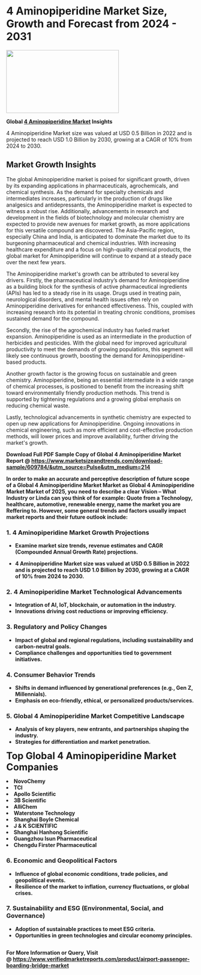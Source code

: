 <H1>4 Aminopiperidine Market Size, Growth and Forecast from 2024 - 2031</H1><img class="aligncenter size-medium wp-image-584254" src="https://thirdeyenews.in/wp-content/uploads/2024/09/Global-Market-Research-300x168.jpeg" alt="" width="300" height="168" /><p><strong>Global&nbsp;<a href="https://www.marketsizeandtrends.com/download-sample/609784/&amp;utm_source=Pulse&amp;utm_medium=214">4 Aminopiperidine Market</a> Insights</strong></p><p>4 Aminopiperidine Market size was valued at USD 0.5 Billion in 2022 and is projected to reach USD 1.0 Billion by 2030, growing at a CAGR of 10% from 2024 to 2030.</p><p><h2>Market Growth Insights</h2> <p>The global Aminopiperidine market is poised for significant growth, driven by its expanding applications in pharmaceuticals, agrochemicals, and chemical synthesis. As the demand for specialty chemicals and intermediates increases, particularly in the production of drugs like analgesics and antidepressants, the Aminopiperidine market is expected to witness a robust rise. Additionally, advancements in research and development in the fields of biotechnology and molecular chemistry are expected to provide new avenues for market growth, as more applications for this versatile compound are discovered. The Asia-Pacific region, especially China and India, is anticipated to dominate the market due to its burgeoning pharmaceutical and chemical industries. With increasing healthcare expenditure and a focus on high-quality chemical products, the global market for Aminopiperidine will continue to expand at a steady pace over the next few years.</p> <p><strong></strong></p> <p>The Aminopiperidine market's growth can be attributed to several key drivers. Firstly, the pharmaceutical industry’s demand for Aminopiperidine as a building block for the synthesis of active pharmaceutical ingredients (APIs) has led to a steady rise in its usage. Drugs used in treating pain, neurological disorders, and mental health issues often rely on Aminopiperidine derivatives for enhanced effectiveness. This, coupled with increasing research into its potential in treating chronic conditions, promises sustained demand for the compound.</p> <p>Secondly, the rise of the agrochemical industry has fueled market expansion. Aminopiperidine is used as an intermediate in the production of herbicides and pesticides. With the global need for improved agricultural productivity to meet the demands of growing populations, this segment will likely see continuous growth, boosting the demand for Aminopiperidine-based products.</p> <p>Another growth factor is the growing focus on sustainable and green chemistry. Aminopiperidine, being an essential intermediate in a wide range of chemical processes, is positioned to benefit from the increasing shift toward environmentally friendly production methods. This trend is supported by tightening regulations and a growing global emphasis on reducing chemical waste.</p> <p>Lastly, technological advancements in synthetic chemistry are expected to open up new applications for Aminopiperidine. Ongoing innovations in chemical engineering, such as more efficient and cost-effective production methods, will lower prices and improve availability, further driving the market's growth.</p> <p><strong></p><p><span class=""><strong>Download Full PDF Sample Copy of Global 4 Aminopiperidine Market Report</strong> @ <a href="https://www.marketsizeandtrends.com/download-sample/609784/&amp;utm_source=Pulse&amp;utm_medium=214" target="_blank">https://www.marketsizeandtrends.com/download-sample/609784/&amp;utm_source=Pulse&amp;utm_medium=214</a></span></p><p>In order to make an accurate and perceptive description of future scope of a Global&nbsp;4 Aminopiperidine Market Market as Global&nbsp;4 Aminopiperidine Market Market of 2025, you need to describe a clear Vision &ndash; What Industry or Linda can you think of for example: Quote from a Technology, healthcare, automotive, renewable energy, name the market you are Reffering to. However, some general trends and factors usually impact market reports and their future outlook include:</p><h3>1.&nbsp;<strong>4 Aminopiperidine Market Growth Projections</strong></h3><ul><li>Examine market size trends, revenue estimates and CAGR (Compounded Annual Growth Rate) projections.</li><li><p>4 Aminopiperidine Market size was valued at USD 0.5 Billion in 2022 and is projected to reach USD 1.0 Billion by 2030, growing at a CAGR of 10% from 2024 to 2030.</p></li></ul><h3>2.&nbsp;<strong>4 Aminopiperidine Market Technological Advancements</strong></h3><ul><li>Integration of AI, IoT, blockchain, or automation in the industry.</li><li>Innovations driving cost reductions or improving efficiency.</li></ul><h3>3.&nbsp;<strong>Regulatory and Policy Changes</strong></h3><ul><li>Impact of global and regional regulations, including sustainability and carbon-neutral goals.</li><li>Compliance challenges and opportunities tied to government initiatives.</li></ul><h3>4.&nbsp;<strong>Consumer Behavior Trends</strong></h3><ul><li>Shifts in demand influenced by generational preferences (e.g., Gen Z, Millennials).</li><li>Emphasis on eco-friendly, ethical, or personalized products/services.</li></ul><h3>5.&nbsp;<strong>Global 4 Aminopiperidine Market Competitive Landscape</strong></h3><ul><li>Analysis of key players, new entrants, and partnerships shaping the industry.</li><li>Strategies for differentiation and market penetration.</li></ul><p data-pm-slice="1 1 []"><span style="color: inherit; font-family: inherit; font-size: 25px;">Top Global 4 Aminopiperidine Market Companies</span></p><div class="" data-test-id=""><p><li>NovoChemy</li><li> TCI</li><li> Apollo Scientific</li><li> 3B Scientific</li><li> AlliChem</li><li> Waterstone Technology</li><li> Shanghai Boyle Chemical</li><li> J & K SCIENTIFIC</li><li> Shanghai Hanhong Scientific</li><li> Guangzhou Isun Pharmaceutical</li><li> Chengdu Firster Pharmaceutical</li></p></div><h3>6.&nbsp;<strong>Economic and Geopolitical Factors</strong></h3><ul><li>Influence of global economic conditions, trade policies, and geopolitical events.</li><li>Resilience of the market to inflation, currency fluctuations, or global crises.</li></ul><h3>7.&nbsp;<strong>Sustainability and ESG (Environmental, Social, and Governance)</strong></h3><ul><li>Adoption of sustainable practices to meet ESG criteria.</li><li>Opportunities in green technologies and circular economy principles.</li></ul><h2><strong style="font-size: 14px;">For More Information or Query, Visit @&nbsp;</strong><a style="background-color: #ffffff; font-size: 14px;" href="https://www.marketsizeandtrends.com/report/4-aminopiperidine-market/" target="_blank">https://www.verifiedmarketreports.com/product/airport-passenger-boarding-bridge-market</a></h2>
